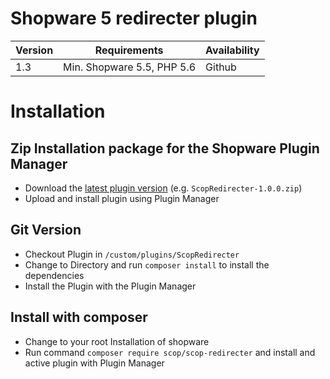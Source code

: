 # Shopware 5 redirecter plugin

| Version 	| Requirements               	| Availability                            	|
|---------	|----------------------------	|-----------------------------------------	|
| 1.3     	| Min. Shopware 5.5, PHP 5.6 	| Github                                	|

# Installation

## Zip Installation package for the Shopware Plugin Manager

* Download the [latest plugin version](https://github.com/scope01-GmbH/ScopRedirecter/releases/latest/) (e.g. `ScopRedirecter-1.0.0.zip`)
* Upload and install plugin using Plugin Manager

## Git Version
* Checkout Plugin in `/custom/plugins/ScopRedirecter`
* Change to Directory and run `composer install` to install the dependencies
* Install the Plugin with the Plugin Manager

## Install with composer
* Change to your root Installation of shopware
* Run command `composer require scop/scop-redirecter` and install and active plugin with Plugin Manager 

